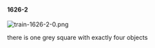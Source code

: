 #### 1626-2
![train-1626-2-0.png](https://github.com/lil-lab/nlvr/raw/master/nlvr/train/images/76/train-1626-2-0.png "train-1626-2-0.png")

there is one grey square with exactly four objects